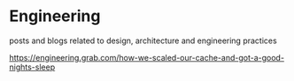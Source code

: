 # Engineering
posts and blogs related to design, architecture and engineering practices

https://engineering.grab.com/how-we-scaled-our-cache-and-got-a-good-nights-sleep
